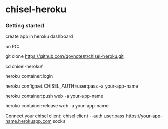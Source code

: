 chisel-heroku
=============

### Getting started

create app in heroku dashboard


on PC:

git clone https://github.com/govnotest/chisel-heroku.git

cd chisel-heroku/

heroku container:login

heroku config:set CHISEL_AUTH=user:pass -a your-app-name

heroku container:push web -a your-app-name

heroku container:release web -a your-app-name


Connect your chisel client:
chisel client --auth user:pass https://your-app-name.herokuapp.com socks
